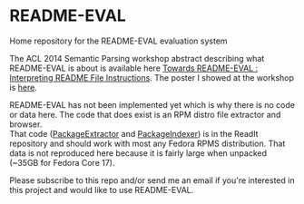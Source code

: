 README-EVAL
===========

Home repository for the README-EVAL evaluation system

The ACL 2014 Semantic Parsing workshop abstract describing what README-EVAL is about is available here [Towards README-EVAL : Interpreting README File Instructions](http://acl2014.org/acl2014/W14-24/pdf/W14-2415.pdf).  The poster I showed at the workshop is [here](http://students.washington.edu/jimwhite/SP14%20Poster.pdf).

README-EVAL has not been implemented yet which is why there is no code or data here.
The code that does exist is an RPM distro file extractor and browser.  
That code ([PackageExtractor](https://github.com/jimwhite/ReadIt/tree/master/PackageExtractor) and [PackageIndexer](https://github.com/jimwhite/ReadIt/tree/master/PackageIndexer)) is in the ReadIt repository and should work with 
most any Fedora RPMS distribution.  That data is not reproduced here because it is fairly large
when unpacked (~35GB for Fedora Core 17).

Please subscribe to this repo and/or send me an email if you're interested in this project and would
like to use README-EVAL.
